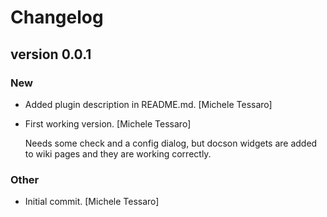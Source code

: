 # Changelog

## version 0.0.1

### New

* Added plugin description in README.md. [Michele Tessaro]

* First working version. [Michele Tessaro]

  Needs some check and a config dialog, but docson widgets are added to
  wiki pages and they are working correctly.

### Other

* Initial commit. [Michele Tessaro]


